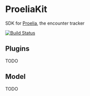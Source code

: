 # ProeliaKit
SDK for [Proelia](https://pilgrimagesoftware.com/products/proelia2), the encounter tracker

[![Build Status](https://travis-ci.org/pilgrimagesoftware/ProeliaKit.svg?branch=master)](https://travis-ci.org/pilgrimagesoftware/ProeliaKit)

## Plugins

TODO

## Model

TODO
